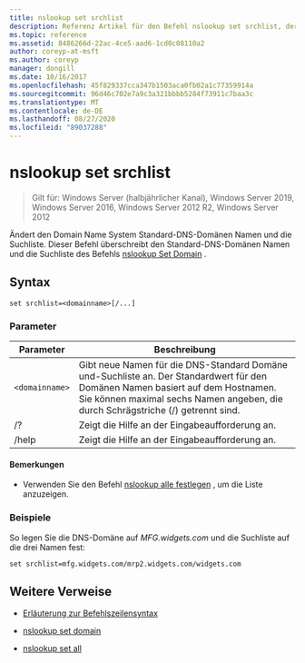 ```yaml
---
title: nslookup set srchlist
description: Referenz Artikel für den Befehl nslookup set srchlist, der den Domain Name System Standard-DNS-Domänen Namen und die Suchliste ändert.
ms.topic: reference
ms.assetid: 8486266d-22ac-4ce5-aad6-1cd0c08110a2
author: coreyp-at-msft
ms.author: coreyp
manager: dongill
ms.date: 10/16/2017
ms.openlocfilehash: 45f829337cca347b1503aca0fb02a1c77359914a
ms.sourcegitcommit: 96d46c702e7a9c3a321bbbb5284f73911c7baa3c
ms.translationtype: MT
ms.contentlocale: de-DE
ms.lasthandoff: 08/27/2020
ms.locfileid: "89037288"
---
```

# <a name="nslookup-set-srchlist"></a>nslookup set srchlist

> Gilt für: Windows Server (halbjährlicher Kanal), Windows Server 2019, Windows Server 2016, Windows Server 2012 R2, Windows Server 2012

Ändert den Domain Name System Standard-DNS-Domänen Namen und die Suchliste. Dieser Befehl überschreibt den Standard-DNS-Domänen Namen und die Suchliste des Befehls [nslookup Set Domain](nslookup-set-domain.md) .

## <a name="syntax"></a>Syntax

```
set srchlist=<domainname>[/...]
```

### <a name="parameters"></a>Parameter

| Parameter | Beschreibung |
| --------- | ----------- |
| `<domainname>` | Gibt neue Namen für die DNS-Standard Domäne und-Suchliste an. Der Standardwert für den Domänen Namen basiert auf dem Hostnamen. Sie können maximal sechs Namen angeben, die durch Schrägstriche (/) getrennt sind. |
| /? | Zeigt die Hilfe an der Eingabeaufforderung an. |
| /help | Zeigt die Hilfe an der Eingabeaufforderung an. |

#### <a name="remarks"></a>Bemerkungen

- Verwenden Sie den Befehl [nslookup alle festlegen](nslookup-set-all.md) , um die Liste anzuzeigen.

### <a name="examples"></a>Beispiele

So legen Sie die DNS-Domäne auf *MFG.widgets.com* und die Suchliste auf die drei Namen fest:

```
set srchlist=mfg.widgets.com/mrp2.widgets.com/widgets.com
```

## <a name="additional-references"></a>Weitere Verweise

- [Erläuterung zur Befehlszeilensyntax](command-line-syntax-key.md)

- [nslookup set domain](nslookup-set-domain.md)

- [nslookup set all](nslookup-set-all.md)
